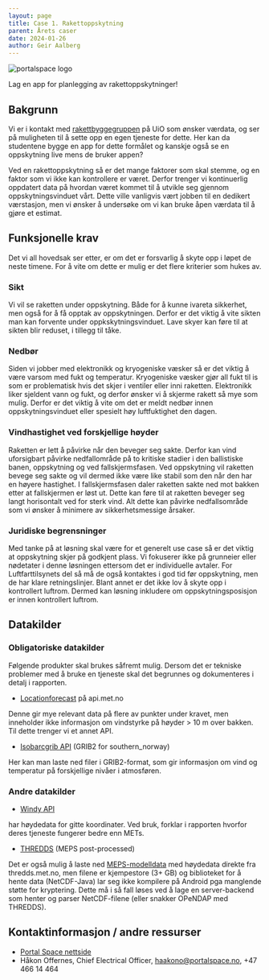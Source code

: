 ```yaml
---
layout: page
title: Case 1. Rakettoppskytning
parent: Årets caser
date: 2024-01-26
author: Geir Aalberg
---
```


![portalspace logo](/images/portalspace.png)

Lag en app for planlegging av rakettoppskytninger!

## Bakgrunn

Vi er i kontakt med [rakettbyggegruppen](https://www.portalspace.no/) på UiO som
ønsker værdata, og ser på muligheten til å sette opp en egen tjeneste for dette.
Her kan da studentene bygge en app for dette formålet og kanskje også se en
oppskytning live mens de bruker appen?

Ved en rakettoppskytning så er det mange faktorer som skal stemme, og en faktor
som vi ikke kan kontrollere er været. Derfor trenger vi kontinuerlig oppdatert
data på hvordan været kommet til å utvikle seg gjennom oppskytningsvinduet vårt.
Dette ville vanligvis vært jobben til en dedikert værstasjon, men vi ønsker å
undersøke om vi kan bruke åpen værdata til å gjøre et estimat.

## Funksjonelle krav

Det vi all hovedsak ser etter, er om det er forsvarlig å skyte opp i løpet de
neste timene. For å vite om dette er mulig er det flere kriterier som hukes av.

### Sikt

Vi vil se raketten under oppskytning. Både for å kunne ivareta sikkerhet, men
også for å få opptak av oppskytningen. Derfor er det viktig å vite sikten man
kan forvente under oppkskytningsvinduet. Lave skyer kan føre til at sikten blir
reduset, i tillegg til tåke.

### Nedbør

Siden vi jobber med elektronikk og kryogeniske væsker så er det viktig å være
varsom med fukt og temperatur. Kryogeniske væsker gjør all fukt til is som er
problematisk hvis det skjer i ventiler eller inni raketten. Elektronikk liker
sjeldent vann og fukt, og derfor ønsker vi å skjerme rakett så mye som mulig.
Derfor er det viktig å vite om det er meldt nedbør innen oppskytningsvinduet
eller spesielt høy luftfuktighet den dagen.

### Vindhastighet ved forskjellige høyder

Raketten er lett å påvirke når den beveger seg sakte. Derfor kan vind
uforsigbart påvirke nedfallområde på to kritiske stadier i den ballistiske
banen, oppskytning og ved fallskjermsfasen. Ved oppskytning vil raketten bevege
seg sakte og vil dermed ikke være like stabil som den når den har en høyere
hastighet. I fallskjermsfasen daler raketten sakte ned mot bakken etter at
fallskjermen er løst ut. Dette kan føre til at raketten beveger seg langt
horisontalt ved for sterk vind. Alt dette kan påvirke nedfallsområde som vi
ønsker å minimere av sikkerhetsmessige årsaker.

### Juridiske begrensninger

Med tanke på at løsning skal være for et generelt use case så er det viktig at
oppskytning skjer på godkjent plass. Vi fokuserer ikke på grunneier eller
nødetater i denne løsningen ettersom det er individuelle avtaler. For
Luftfarttilsynets del så må de også kontaktes i god tid før oppskytning, men de
har klare retningslinjer. Blant annet er det ikke lov å skyte opp i kontrollert
luftrom. Dermed kan løsning inkludere om oppskytningsposisjon er innen
kontrollert luftrom.

## Datakilder

### Obligatoriske datakilder

Følgende produkter skal brukes såfremt mulig. Dersom det er tekniske problemer
med å bruke en tjeneste skal det begrunnes og dokumenteres i detalj i rapporten.

- [Locationforecast](/intro) på api.met.no

Denne gir mye relevant data på flere av punkter under kravet, men inneholder
ikke informasjon om vindstyrke på høyder > 10 m over bakken. Til dette trenger vi et annet
API.

- [Isobarcgrib API](/api/isobaricgrib) (GRIB2 for southern_norway)

Her kan man laste ned filer i GRIB2-format, som gir informasjon om vind og temperatur
på forskjellige nivåer i atmosføren.

### Andre datakilder

- [Windy API](https://api.windy.com/)

har høydedata for gitte koordinater. Ved bruk, forklar i rapporten hvorfor deres
tjeneste fungerer bedre enn METs.

- [THREDDS](/thredds/) (MEPS post-processed)

Det er også mulig å laste ned
[MEPS-modelldata](https://thredds.met.no/thredds/catalog/metpplatest/catalog.html)
med høydedata direkte fra thredds.met.no, men filene er kjempestore (3+ GB) og
biblioteket for å hente data (NetCDF-Java) lar seg ikke kompilere på Android pga
manglende støtte for kryptering. Dette må i så fall løses ved å lage en
server-backend som henter og parser NetCDF-filene (eller snakker OPeNDAP med
THREDDS).

## Kontaktinformasjon / andre ressurser

- [Portal Space nettside](https://www.portalspace.no/)
- Håkon Offernes, Chief Electrical Officer, <haakono@portalspace.no>, +47 466 14 464
